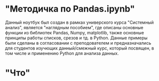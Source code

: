 # "Методичка по Pandas.ipynb"
Данный ноутбук был создан в рамках универского курса "Системный анализ", является "наглядным пособием", где описаны основные функции из библиотек Pandas, Numpy, matplotlib, также основные принципы работы списков, срезов и тд. в Python. Данные примеры были сделаны в согласовании с преподователем и предназначались для студентов изучющих данный/смежный курс, который посвящен, в том числе и применению Python для анализа данных.
# "Что"
